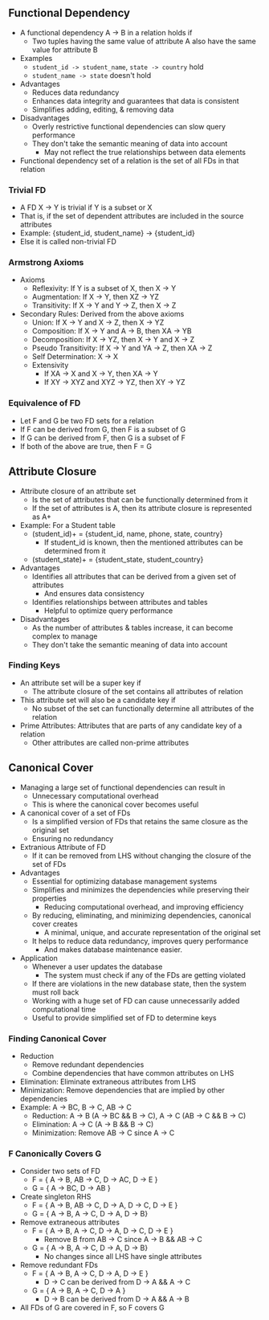## Functional Dependency
- A functional dependency A -> B in a relation holds if
  - Two tuples having the same value of attribute A also have the same value for attribute B
- Examples
  - `student_id -> student_name`, `state -> country` hold
  - `student_name -> state` doesn't hold
- Advantages
  - Reduces data redundancy
  - Enhances data integrity and guarantees that data is consistent
  - Simplifies adding, editing, & removing data
- Disadvantages
  - Overly restrictive functional dependencies can slow query performance
  - They don't take the semantic meaning of data into account
    - May not reflect the true relationships between data elements
- Functional dependency set of a relation is the set of all FDs in that relation

### Trivial FD
- A FD X -> Y is trivial if Y is a subset or X
- That is, if the set of dependent attributes are included in the source attributes
- Example: {student_id, student_name} -> {student_id}
- Else it is called non-trivial FD

### Armstrong Axioms
- Axioms
  - Reflexivity: If Y is a subset of X, then X -> Y
  - Augmentation: If X -> Y, then XZ -> YZ
  - Transitivity: If X -> Y and Y -> Z, then X -> Z
- Secondary Rules: Derived from the above axioms
  - Union: If X -> Y and X -> Z, then X -> YZ
  - Composition: If X -> Y and A -> B, then XA -> YB
  - Decomposition: If X -> YZ, then X -> Y and X -> Z
  - Pseudo Transitivity: If X -> Y and YA -> Z, then XA -> Z
  - Self Determination: X -> X
  - Extensivity
    - If XA -> X and X -> Y, then XA -> Y
    - If XY -> XYZ and XYZ -> YZ, then XY -> YZ

### Equivalence of FD
- Let F and G be two FD sets for a relation
- If F can be derived from G, then F is a subset of G
- If G can be derived from F, then G is a subset of F
- If both of the above are true, then F = G

## Attribute Closure
- Attribute closure of an attribute set
  - Is the set of attributes that can be functionally determined from it
  - If the set of attributes is A, then its attribute closure is represented as A+
- Example: For a Student table
  - (student_id)+ = {student_id, name, phone, state, country}
    - If student_id is known, then the mentioned attributes can be determined from it
  - (student_state)+ = {student_state, student_country}
- Advantages
  - Identifies all attributes that can be derived from a given set of attributes
    - And ensures data consistency
  - Identifies relationships between attributes and tables
    - Helpful to optimize query performance
- Disadvantages
  - As the number of attributes & tables increase, it can become complex to manage
  - They don't take the semantic meaning of data into account

### Finding Keys
- An attribute set will be a super key if
  - The attribute closure of the set contains all attributes of relation
- This attribute set will also be a candidate key if
  - No subset of the set can functionally determine all attributes of the relation
- Prime Attributes: Attributes that are parts of any candidate key of a relation
  - Other attributes are called non-prime attributes

## Canonical Cover
- Managing a large set of functional dependencies can result in
  - Unnecessary computational overhead
  - This is where the canonical cover becomes useful
- A canonical cover of a set of FDs
  - Is a simplified version of FDs that retains the same closure as the original set
  - Ensuring no redundancy
- Extranious Attribute of FD
  - If it can be removed from LHS without changing the closure of the set of FDs
- Advantages
  - Essential for optimizing database management systems
  - Simplifies and minimizes the dependencies while preserving their properties
    - Reducing computational overhead, and improving efficiency
  - By reducing, eliminating, and minimizing dependencies, canonical cover creates
    - A minimal, unique, and accurate representation of the original set
  - It helps to reduce data redundancy, improves query performance
    - And makes database maintenance easier.
- Application
  - Whenever a user updates the database
    - The system must check if any of the FDs are getting violated
  - If there are violations in the new database state, then the system must roll back
  - Working with a huge set of FD can cause unnecessarily added computational time
  - Useful to provide simplified set of FD to determine keys

### Finding Canonical Cover
- Reduction
  - Remove redundant dependencies
  - Combine dependencies that have common attributes on LHS
- Elimination: Eliminate extraneous attributes from LHS
- Minimization: Remove dependencies that are implied by other dependencies
- Example: A -> BC, B -> C, AB -> C
  - Reduction: A -> B (A -> BC && B -> C), A -> C (AB -> C && B -> C)
  - Elimination: A -> C (A -> B && B -> C)
  - Minimization: Remove AB -> C since A -> C

### F Canonically Covers G
- Consider two sets of FD
  - F = { A -> B, AB -> C, D -> AC, D -> E }
  - G = { A -> BC, D -> AB }
- Create singleton RHS
  - F = { A -> B, AB -> C, D -> A, D -> C, D -> E }
  - G = { A -> B, A -> C, D -> A, D -> B}
- Remove extraneous attributes
  - F = { A -> B, A -> C, D -> A, D -> C, D -> E }
    - Remove B from AB -> C since A -> B && AB -> C
  - G = { A -> B, A -> C, D -> A, D -> B}
    - No changes since all LHS have single attributes
- Remove redundant FDs
  - F = { A -> B, A -> C, D -> A, D -> E }
    - D -> C can be derived from D -> A && A -> C
  - G = { A -> B, A -> C, D -> A }
    - D -> B can be derived from D -> A && A -> B
- All FDs of G are covered in F, so F covers G
